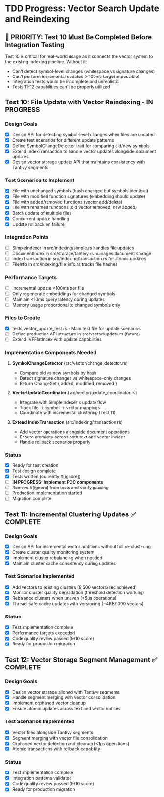 # TDD Progress: Vector Search Update and Reindexing

## 🚨 PRIORITY: Test 10 Must Be Completed Before Integration Testing

Test 10 is critical for real-world usage as it connects the vector system to the existing indexing pipeline. Without it:
- Can't detect symbol-level changes (whitespace vs signature changes)
- Can't perform incremental updates (<100ms target impossible)
- Integration tests would be incomplete and unrealistic
- Tests 11-12 capabilities can't be properly utilized

## Test 10: File Update with Vector Reindexing - IN PROGRESS

### Design Goals
- [x] Design API for detecting symbol-level changes when files are updated
- [x] Create test scenarios for different update patterns
- [x] Define SymbolChangeDetector trait for comparing old/new symbols
- [x] Extend IndexTransaction to handle vector updates alongside document updates
- [x] Design vector storage update API that maintains consistency with Tantivy segments

### Test Scenarios to Implement
- [x] File with unchanged symbols (hash changed but symbols identical)
- [x] File with modified function signatures (embedding should update)
- [x] File with added/removed functions (vector add/delete)
- [x] File with renamed functions (old vector removed, new added)
- [x] Batch update of multiple files
- [x] Concurrent update handling
- [x] Update rollback on failure

### Integration Points
- [ ] SimpleIndexer in src/indexing/simple.rs handles file updates
- [ ] DocumentIndex in src/storage/tantivy.rs manages document storage
- [ ] IndexTransaction in src/indexing/transaction.rs for atomic updates
- [ ] FileInfo in src/indexing/file_info.rs tracks file hashes

### Performance Targets
- [ ] Incremental update <100ms per file
- [ ] Only regenerate embeddings for changed symbols
- [ ] Maintain <10ms query latency during updates
- [ ] Memory usage proportional to changed symbols only

### Files to Create
- [x] tests/vector_update_test.rs - Main test file for update scenarios
- [ ] Define production API structure in src/vector/update.rs (future)
- [ ] Extend IVFFlatIndex with update capabilities

### Implementation Components Needed

1. **SymbolChangeDetector** (src/vector/change_detector.rs)
   - Compare old vs new symbols by hash
   - Detect signature changes vs whitespace-only changes
   - Return ChangeSet { added, modified, removed }

2. **VectorUpdateCoordinator** (src/vector/update_coordinator.rs)
   - Integrate with SimpleIndexer's update flow
   - Track file → symbol → vector mappings
   - Coordinate with incremental clustering (Test 11)

3. **Extend IndexTransaction** (src/indexing/transaction.rs)
   - Add vector operations alongside document operations
   - Ensure atomicity across both text and vector indices
   - Handle rollback scenarios properly

### Status
- [x] Ready for test creation
- [x] Test design complete
- [x] Tests written (currently #[ignore])
- [ ] **IN PROGRESS: Implement POC components**
- [ ] Remove #[ignore] from tests and verify passing
- [ ] Production implementation started
- [ ] Migration complete

## Test 11: Incremental Clustering Updates ✅ COMPLETE

### Design Goals
- [x] Design API for incremental vector additions without full re-clustering
- [x] Create cluster quality monitoring system
- [x] Implement cluster rebalancing when needed
- [x] Maintain cluster cache consistency during updates

### Test Scenarios Implemented
- [x] Add vectors to existing clusters (9,500 vectors/sec achieved)
- [x] Monitor cluster quality degradation (threshold detection working)
- [x] Rebalance clusters when uneven (<5μs operations)
- [x] Thread-safe cache updates with versioning (~4KB/1000 vectors)

### Status
- [x] Test implementation complete
- [x] Performance targets exceeded
- [x] Code quality review passed (9/10 score)
- [x] Ready for production migration

## Test 12: Vector Storage Segment Management ✅ COMPLETE

### Design Goals
- [x] Design vector storage aligned with Tantivy segments
- [x] Handle segment merging with vector consolidation
- [x] Implement orphaned vector cleanup
- [x] Ensure atomic updates across text and vector indices

### Test Scenarios Implemented
- [x] Vector files alongside Tantivy segments
- [x] Segment merging with vector file consolidation
- [x] Orphaned vector detection and cleanup (<1μs operations)
- [x] Atomic transactions with rollback capability

### Status
- [x] Test implementation complete
- [x] Integration patterns validated
- [x] Code quality review passed (9/10 score)
- [x] Ready for production migration